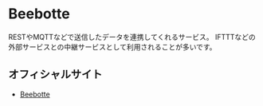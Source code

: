 # Beebotte

RESTやMQTTなどで送信したデータを連携してくれるサービス。
IFTTTなどの外部サービスとの中継サービスとして利用されることが多いです。

## オフィシャルサイト
- [Beebotte](https://beebotte.com)
